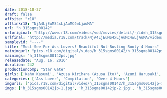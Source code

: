 ```yaml
---
date: 2018-10-27
draft: false
affsite: "r18"
afflinkr18: "NjA4LjEuMS4xLjAuMC4wLjAuMA"
url: "h_315sgms00142"
urloriginal: "http://www.r18.com/videos/vod/movies/detail/-/id=h_315sgms00142"
urlfinal: "http://media.r18.com/track/NjA4LjEuMS4xLjAuMC4wLjAuMA/videos/vod/movies/detail/-/id=h_315sgms00142"
samplevid: "----"
title: "Must-See For Ass Lovers! Beautiful Nut-Busting Booty 4 Hours"
mainimgurl: "pics.r18.com/digital/video/h_315sgms00142/h_315sgms00142ps.jpg"
mainimgs: "h_315sgms00142ps.jpg"
releasedate: "Aug. 16, 2016"
duration: 242
productioncomp: "Star Gate"
girls: ['Kaho Kasumi', 'Azusa Kirihara (Azusa Ito)', 'Azumi Harusaki', 'Kaon Kosaka', 'Nana Otone', 'Rieko Mamiya', 'Azusa Nagasawa', 'Arisu Ozawa', 'Reina Fuji', 'Haruki Sato']
categories: ['Ass Lover', 'Compilation', 'Over 4 Hours']
imgurls: ['pics.r18.com/digital/video/h_315sgms00142/h_315sgms00142jp-1.jpg', 'pics.r18.com/digital/video/h_315sgms00142/h_315sgms00142jp-2.jpg', 'pics.r18.com/digital/video/h_315sgms00142/h_315sgms00142jp-3.jpg', 'pics.r18.com/digital/video/h_315sgms00142/h_315sgms00142jp-4.jpg', 'pics.r18.com/digital/video/h_315sgms00142/h_315sgms00142jp-5.jpg', 'pics.r18.com/digital/video/h_315sgms00142/h_315sgms00142jp-6.jpg', 'pics.r18.com/digital/video/h_315sgms00142/h_315sgms00142jp-7.jpg', 'pics.r18.com/digital/video/h_315sgms00142/h_315sgms00142jp-8.jpg', 'pics.r18.com/digital/video/h_315sgms00142/h_315sgms00142jp-9.jpg', 'pics.r18.com/digital/video/h_315sgms00142/h_315sgms00142jp-10.jpg', 'pics.r18.com/digital/video/h_315sgms00142/h_315sgms00142jp-11.jpg', 'pics.r18.com/digital/video/h_315sgms00142/h_315sgms00142jp-12.jpg', 'pics.r18.com/digital/video/h_315sgms00142/h_315sgms00142jp-13.jpg', 'pics.r18.com/digital/video/h_315sgms00142/h_315sgms00142jp-14.jpg', 'pics.r18.com/digital/video/h_315sgms00142/h_315sgms00142jp-15.jpg', 'pics.r18.com/digital/video/h_315sgms00142/h_315sgms00142jp-16.jpg', 'pics.r18.com/digital/video/h_315sgms00142/h_315sgms00142jp-17.jpg', 'pics.r18.com/digital/video/h_315sgms00142/h_315sgms00142jp-18.jpg', 'pics.r18.com/digital/video/h_315sgms00142/h_315sgms00142jp-19.jpg', 'pics.r18.com/digital/video/h_315sgms00142/h_315sgms00142jp-20.jpg']
imgs: ['h_315sgms00142jp-1.jpg', 'h_315sgms00142jp-2.jpg', 'h_315sgms00142jp-3.jpg', 'h_315sgms00142jp-4.jpg', 'h_315sgms00142jp-5.jpg', 'h_315sgms00142jp-6.jpg', 'h_315sgms00142jp-7.jpg', 'h_315sgms00142jp-8.jpg', 'h_315sgms00142jp-9.jpg', 'h_315sgms00142jp-10.jpg', 'h_315sgms00142jp-11.jpg', 'h_315sgms00142jp-12.jpg', 'h_315sgms00142jp-13.jpg', 'h_315sgms00142jp-14.jpg', 'h_315sgms00142jp-15.jpg', 'h_315sgms00142jp-16.jpg', 'h_315sgms00142jp-17.jpg', 'h_315sgms00142jp-18.jpg', 'h_315sgms00142jp-19.jpg', 'h_315sgms00142jp-20.jpg']
---
```

